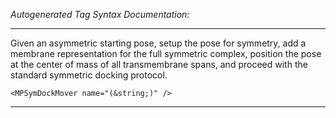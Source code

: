 _Autogenerated Tag Syntax Documentation:_

---
Given an asymmetric starting pose, setup the pose for symmetry, add a membrane representation for the full symmetric complex, position the pose at the center of mass of all transmembrane spans, and proceed with the standard symmetric docking protocol.

```
<MPSymDockMover name="(&string;)" />
```



---
